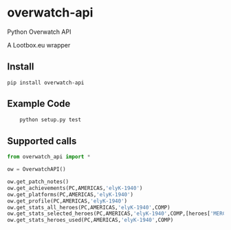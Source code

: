 # overwatch-api
Python Overwatch API

A Lootbox.eu wrapper

## Install

    pip install overwatch-api

## Example Code

``` bash
    python setup.py test
```


## Supported calls

``` python
from overwatch_api import *

ow = OverwatchAPI()

ow.get_patch_notes()
ow.get_achievements(PC,AMERICAS,'elyK-1940')
ow.get_platforms(PC,AMERICAS,'elyK-1940')
ow.get_profile(PC,AMERICAS,'elyK-1940')
ow.get_stats_all_heroes(PC,AMERICAS,'elyK-1940',COMP)
ow.get_stats_selected_heroes(PC,AMERICAS,'elyK-1940',COMP,[heroes['MERCY'],heroes['LUCIO']])
ow.get_stats_heroes_used(PC,AMERICAS,'elyK-1940',COMP)
```
